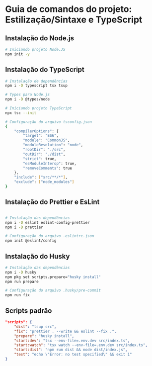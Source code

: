 # Guia de comandos do projeto: Estilização/Sintaxe e TypeScript

## Instalação do Node.js

```bash
# Iniciando projeto Node.JS
npm init -y
```

## Instalação do TypeScript

```bash
# Instalação de dependências
npm i -D typescript tsx tsup

# Types para Node.js
npm i -D @types/node

# Iniciando projeto TypeScript
npx tsc --init

# Configuração do arquivo tsconfig.json
{
    "compilerOptions": {
        "target": "ES6",
        "module": "CommonJS",
        "moduleResolution": "node",
        "rootDir": "./src",
        "outDir": "./dist",
        "strict": true,
        "esModuleInterop": true,
        "removeComments": true
    },
    "include": ["src/**/*"],
    "exclude": ["node_modules"]
}
```

## Instalação do Prettier e EsLint

```bash

# Instalação das dependências
npm i -D eslint eslint-config-prettier
npm i -D prettier

# Configuração do arquivo .eslintrc.json
npm init @eslint/config
```

## Instalação do Husky

```bash
# Instalação das dependências
npm i -D husky
npm pkg set scripts.prepare="husky install"
npm run prepare

# Configuração do arquivo .husky/pre-commit
npm run fix
```

## Scripts padrão

```json
"scripts": {
    "dist": "tsup src",
    "fix": "prettier . --write && eslint --fix .",
    "prepare": "husky install",
    "start:dev": "tsx --env-file=.env.dev src/index.ts",
    "start:watch": "tsx watch --env-file=.env.dev src/index.ts",
    "start:dist": "npm run dist && node dist/index.js",
    "test": "echo \"Error: no test specified\" && exit 1"
}
```
